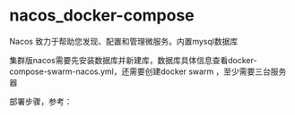# nacos_docker-compose
Nacos 致力于帮助您发现、配置和管理微服务。内置mysql数据库
>
集群版nacos需要先安装数据库并新建库，数据库具体信息查看docker-compose-swarm-nacos.yml，还需要创建docker swarm ，至少需要三台服务器
>
部署步骤，参考：
